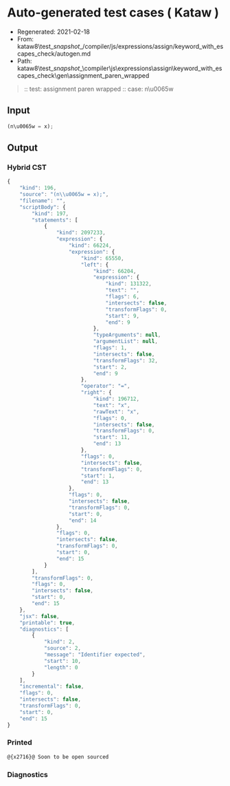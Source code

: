 # Auto-generated test cases ( Kataw )
- Regenerated: 2021-02-18
- From: kataw8\test\__snapshot__/compiler/js/expressions/assign/keyword_with_escapes_check/autogen.md
- Path: kataw8\test\__snapshot__\compiler\js\expressions\assign\keyword_with_escapes_check\gen\assignment_paren_wrapped
> :: test: assignment paren wrapped
> :: case: n\u0065w
## Input

`````js
(n\u0065w = x);
`````

## Output


### Hybrid CST


```javascript
{
    "kind": 196,
    "source": "(n\\u0065w = x);",
    "filename": "",
    "scriptBody": {
        "kind": 197,
        "statements": [
            {
                "kind": 2097233,
                "expression": {
                    "kind": 66224,
                    "expression": {
                        "kind": 65550,
                        "left": {
                            "kind": 66204,
                            "expression": {
                                "kind": 131322,
                                "text": "",
                                "flags": 6,
                                "intersects": false,
                                "transformFlags": 0,
                                "start": 9,
                                "end": 9
                            },
                            "typeArguments": null,
                            "argumentList": null,
                            "flags": 1,
                            "intersects": false,
                            "transformFlags": 32,
                            "start": 2,
                            "end": 9
                        },
                        "operator": "=",
                        "right": {
                            "kind": 196712,
                            "text": "x",
                            "rawText": "x",
                            "flags": 0,
                            "intersects": false,
                            "transformFlags": 0,
                            "start": 11,
                            "end": 13
                        },
                        "flags": 0,
                        "intersects": false,
                        "transformFlags": 0,
                        "start": 1,
                        "end": 13
                    },
                    "flags": 0,
                    "intersects": false,
                    "transformFlags": 0,
                    "start": 0,
                    "end": 14
                },
                "flags": 0,
                "intersects": false,
                "transformFlags": 0,
                "start": 0,
                "end": 15
            }
        ],
        "transformFlags": 0,
        "flags": 0,
        "intersects": false,
        "start": 0,
        "end": 15
    },
    "jsx": false,
    "printable": true,
    "diagnostics": [
        {
            "kind": 2,
            "source": 2,
            "message": "Identifier expected",
            "start": 10,
            "length": 0
        }
    ],
    "incremental": false,
    "flags": 0,
    "intersects": false,
    "transformFlags": 0,
    "start": 0,
    "end": 15
}
```

### Printed


```javascript
@{x2716}@ Soon to be open sourced
```

### Diagnostics


```javascript

```

